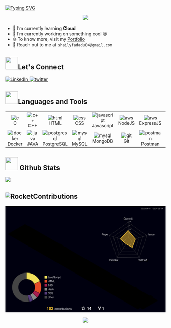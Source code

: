 [![Typing SVG](https://readme-typing-svg.demolab.com?font=Merienda&size=95&pause=90&center=true&vCenter=true&random=false&width=1900&height=160&lines=Hey...%F0%9F%91%8B;Welcome+to+my+GitHub+profile!;I'm+Shaily+Fadadu+;Cloud+%E2%98%81%EF%B8%8F;Learner+%F0%9F%91%A9%E2%80%8D%F0%9F%92%BB)](https://git.io/typing-svg)

<!-- Add a unique and fun animation or GIF -->
<div align="center">
<img src="https://github.com/shailifadadu/shailifadadu/assets/116940934/8f558d3a-0e9c-40f2-a149-66f1073e902e.gif" width="250">
</div> 

- 🌱 I’m currently learning **Cloud**
- 🔭 I’m currently working on something cool 😉
- 🌐 To know more, visit my [Portfolio](https://shailyfadadu.vercel.app/)
- 📧 Reach out to me at `shailyfadadu04@gmail.com`


<div align="left">
<h2><img src = "https://github.com/Tarikul-Islam-Anik/Animated-Fluent-Emojis/blob/master/Emojis/Hand%20gestures/Handshake.png" width="40" height="40">Let's Connect</h2>
</div>

<p align="left">
  <a href="https://linkedin.com/in/shaily-fadadu" target="blank">
    <img src="https://skillicons.dev/icons?i=linkedin" alt="LinkedIn" height="40" width="40" />
  </a>
  <a href="https://x.com/ShailyFadadu?t=01yzeaYl7_xYnSkLG6TTJg&s=08" target="blank">
    <img src="https://skillicons.dev/icons?i=twitter" alt="twitter" height="40" width="40" />
  </a>
</p>



<div align = "left">
<h2><img src = "https://github.com/Tarikul-Islam-Anik/Animated-Fluent-Emojis/blob/master/Emojis/Travel%20and%20places/Fire.png" width="40" height="40">Languages and Tools</h2>
</div>

<table align="center">
  <tr>
    <td align="center" width="90">
      <img src="https://skillicons.dev/icons?i=c" width="45" height="45" alt="c" title="c" />
      <br>C
    </td>
    <td align="center" width="90">
    <img src = "https://techstack-generator.vercel.app/cpp-icon.svg" width="45" height="45"  alt="c++" title="c++"/>
      <br>C++
    </td>
    <td align="center" width="90">
    <img src = "https://skillicons.dev/icons?i=html" width="45" height="45" alt="html" title="html"/>
      <br>HTML
    </td>
    <td align="center" width="90">
    <img src = "https://skillicons.dev/icons?i=css" width="45" height="45" alt="css" title="css"/>
      <br>CSS
    </td>
    <td align="center" width="90">
    <img src = "https://techstack-generator.vercel.app/js-icon.svg" width="45" height="45" alt="javascript" title="javascript"/>
      <br>Javascript
    </td>
    <td align="center" width="90">
    <img src = "https://skillicons.dev/icons?i=nodejs" width="45" height="45" alt="aws" title="aws"/>
      <br>NodeJS
    </td>
    <td align="center" width="90">
    <img src = "https://skillicons.dev/icons?i=expressjs" width="45" height="45" alt="aws" title="aws"/>
      <br>ExpressJS
    </td>
     <td align="center" width="90">
    <img src = "https://techstack-generator.vercel.app/react-icon.svg" width="45" height="45" alt="aws" title="aws"/>
      <br>React
    </td>
    </tr>
  <tr>
    <td align="center" width="90">
    <img src = "https://techstack-generator.vercel.app/docker-icon.svg" width="45" height="45" alt="docker" title="docker"/>
      <br>Docker
    </td>
    <td align="center" width="90">
    <img src = "https://techstack-generator.vercel.app/java-icon.svg" width="45" height="45" alt="java" title="java"/>
      <br>JAVA
    </td>
    <td align="center" width="90">
    <img src = "https://skillicons.dev/icons?i=postgresql" width="45" height="45" alt="postgresql" title="postgresql"/>
      <br>PostgreSQL
    </td>
    <td align="center" width="90">
    <img src = "https://techstack-generator.vercel.app/mysql-icon.svg" width="45" height="45" alt="mysql" title="mysql"/>
      <br>MySQL
    </td>
    <td align="center" width="90">
    <img src = "https://skillicons.dev/icons?i=mongodb" width="45" height="45" alt="mysql" title="mysql"/>
      <br>MongoDB
    </td>
    <td align="center" width="90">
    <img src = "https://skillicons.dev/icons?i=git" width="45" height="45" alt="git" title="git"/>
      <br>Git
    </td>
    <td align="center" width="90">
    <img src = "https://skillicons.dev/icons?i=postman" width="45" height="45" alt="postman" title="postman"/>
      <br>Postman
    </td>
    <td align="center" width="90">
    <img src = "https://techstack-generator.vercel.app/aws-icon.svg" width="45" height="45" alt="aws" title="aws"/>
      <br>AWS
    </td>
  </tr>
 
</table>


<div align = "left">
<h2><img src = "https://github.com/Tarikul-Islam-Anik/Animated-Fluent-Emojis/blob/master/Emojis/Objects/Bar%20Chart.png" width="40" height="40"> Github Stats</h2>
</div>

<div>
    <img src="https://github-readme-stats.vercel.app/api?username=shailifadadu&show_icons=true&theme=transparent" />
</div>



<div align = "left">
<h2><img src = "https://github.com/Tarikul-Islam-Anik/Animated-Fluent-Emojis/blob/master/Emojis/Travel%20and%20places/Rocket.png" alt="Rocket" width="40" height="40">Contributions</h2>
</div>


<div align="center">
<img src="./profile-3d-contrib/profile-night-rainbow.svg" width="600" alt="Netlify"/>
</div>


<p align="center">
  <img src="https://komarev.com/ghpvc/?username=shailifadadu&style=flat-square&color=blue">
</p>

